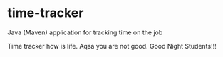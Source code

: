 # time-tracker
Java (Maven) application for tracking time on the job

Time tracker
how is life.
Aqsa you are not good.
Good Night Students!!!

